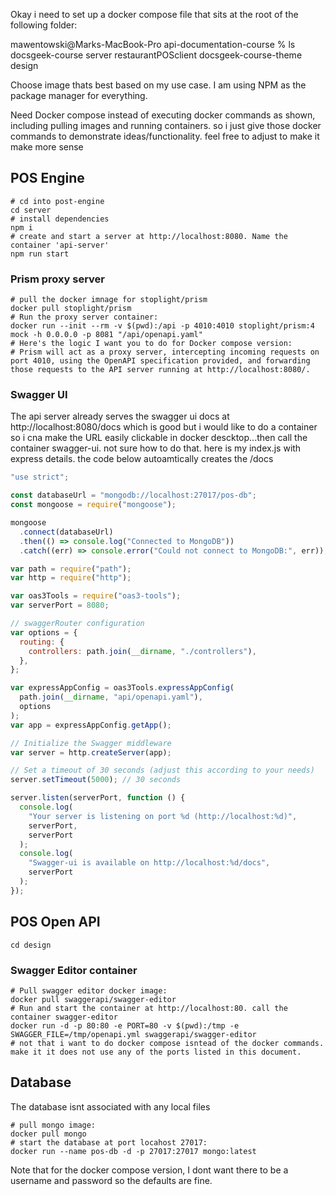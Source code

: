 

Okay i need to set up a docker compose file that sits at the root of the following folder:

mawentowski@Marks-MacBook-Pro api-documentation-course % ls
docsgeek-course		server		restaurantPOSclient
docsgeek-course-theme	design

Choose image thats best based on my use case. I am using NPM as the package manager for everything.

Need Docker compose instead of executing docker commands as shown, including pulling images and running containers. so i just give those docker commands to demonstrate ideas/functionality. feel free to adjust to make it make more sense

## POS Engine

```shell
# cd into post-engine
cd server
# install dependencies
npm i
# create and start a server at http://localhost:8080. Name the container 'api-server'
npm run start
```

### Prism proxy server

```shell
# pull the docker imnage for stoplight/prism
docker pull stoplight/prism
# Run the proxy server container:
docker run --init --rm -v $(pwd):/api -p 4010:4010 stoplight/prism:4 mock -h 0.0.0.0 -p 8081 "/api/openapi.yaml"
# Here's the logic I want you to do for Docker compose version:
# Prism will act as a proxy server, intercepting incoming requests on port 4010, using the OpenAPI specification provided, and forwarding those requests to the API server running at http://localhost:8080/.
```


### Swagger UI

The api server already serves the swagger ui docs at http://localhost:8080/docs which is good but i would like to do a container so i cna make the URL easily clickable in docker descktop...then call the container swagger-ui. not sure how to do that. here is my index.js with express details. the code below autoamtically creates the /docs

```javascript
"use strict";

const databaseUrl = "mongodb://localhost:27017/pos-db";
const mongoose = require("mongoose");

mongoose
  .connect(databaseUrl)
  .then(() => console.log("Connected to MongoDB"))
  .catch((err) => console.error("Could not connect to MongoDB:", err));

var path = require("path");
var http = require("http");

var oas3Tools = require("oas3-tools");
var serverPort = 8080;

// swaggerRouter configuration
var options = {
  routing: {
    controllers: path.join(__dirname, "./controllers"),
  },
};

var expressAppConfig = oas3Tools.expressAppConfig(
  path.join(__dirname, "api/openapi.yaml"),
  options
);
var app = expressAppConfig.getApp();

// Initialize the Swagger middleware
var server = http.createServer(app);

// Set a timeout of 30 seconds (adjust this according to your needs)
server.setTimeout(5000); // 30 seconds

server.listen(serverPort, function () {
  console.log(
    "Your server is listening on port %d (http://localhost:%d)",
    serverPort,
    serverPort
  );
  console.log(
    "Swagger-ui is available on http://localhost:%d/docs",
    serverPort
  );
});

```

<!-- Pull the `swagger-ui` image now (I dont have the command), and run it against the `openapi.yml` file in the project root.

```shell
docker pull swaggerapi/swagger-ui
docker run -d -p 8080:8000 -e PORT=8000 -v $(pwd):/tmp -e SWAGGER_JSON=/tmp/openapi.yml -e URL=/docs swaggerapi/swagger-ui
``` -->


## POS Open API

```shell
cd design
```

### Swagger Editor container
```shell
# Pull swagger editor docker image:
docker pull swaggerapi/swagger-editor
# Run and start the container at http://localhost:80. call the container swagger-editor
docker run -d -p 80:80 -e PORT=80 -v $(pwd):/tmp -e SWAGGER_FILE=/tmp/openapi.yml swaggerapi/swagger-editor
# not that i want to do docker compose isntead of the docker commands. make it it does not use any of the ports listed in this document.
```



## Database

The database isnt associated with any local files

```shell
# pull mongo image:
docker pull mongo
# start the database at port locahost 27017:
docker run --name pos-db -d -p 27017:27017 mongo:latest
```

Note that for the docker compose version, I dont want there to be a username and password so the defaults are fine.
